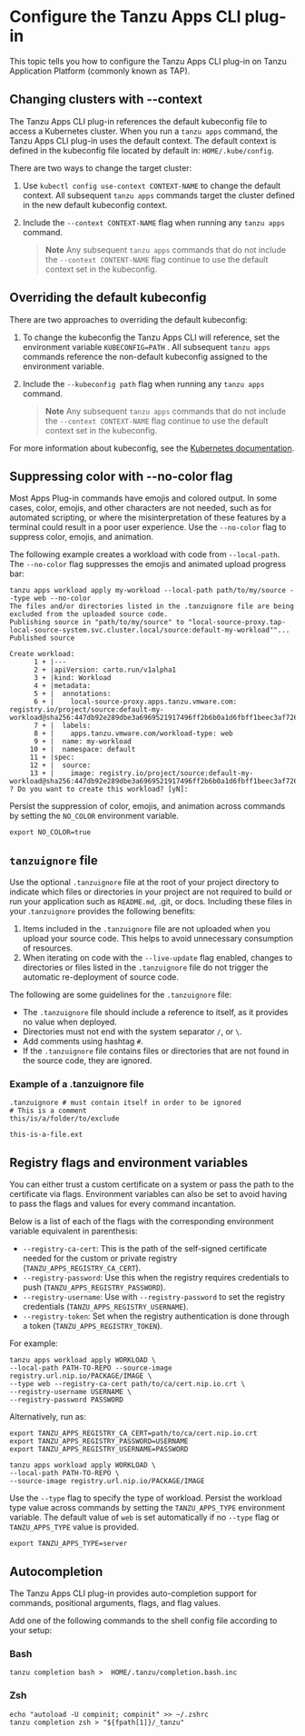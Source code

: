 # Configure the Tanzu Apps CLI plug-in

This topic tells you how to configure the Tanzu Apps CLI plug-in on Tanzu Application Platform
(commonly known as TAP).

## <a id='changing-clusters'></a>Changing clusters with --context

The Tanzu Apps CLI plug-in references the default kubeconfig file to access a Kubernetes cluster.
When you run a `tanzu apps` command, the Tanzu Apps CLI plug-in uses the default context.
The default context is defined in the kubeconfig file located by default in: `HOME/.kube/config`.

There are two ways to change the target cluster:

1. Use `kubectl config use-context CONTEXT-NAME` to change the default context. All subsequent
  `tanzu apps` commands target the cluster defined in the new default kubeconfig context.

1. Include the `--context CONTEXT-NAME` flag when running any `tanzu apps` command.

   >**Note** Any subsequent `tanzu apps` commands that do not include the `--context CONTENT-NAME`
     flag continue to use the default context set in the kubeconfig.

## <a id='override-kubeconfig'></a>Overriding the default kubeconfig

There are two approaches to overriding the default kubeconfig:

1. To change the kubeconfig the Tanzu Apps CLI will
   reference, set the environment variable `KUBECONFIG=PATH` . All subsequent `tanzu apps` commands
   reference the non-default kubeconfig assigned to the environment variable.

2. Include the  `--kubeconfig path` flag when running any `tanzu apps` command.

   >**Note** Any subsequent `tanzu apps` commands that do not include the `--context CONTEXT-NAME` flag
   continue to use the default context set in the kubeconfig.

For more information about kubeconfig, see the
[Kubernetes documentation](https://kubernetes.io/docs/tasks/access-application-cluster/configure-access-multiple-clusters/).

## Suppressing color with --no-color flag

Most Apps Plug-in commands have emojis and colored output. In some cases, color, emojis,
and other characters are not needed, such as for automated scripting, or where the misinterpretation
of these features by a terminal could result in a poor user experience. Use the `--no-color` flag
to suppress color, emojis, and animation.

The following example creates a workload with code from `--local-path`. The `--no-color`
flag suppresses the emojis and animated upload progress bar:

```console
tanzu apps workload apply my-workload --local-path path/to/my/source --type web --no-color
The files and/or directories listed in the .tanzuignore file are being excluded from the uploaded source code.
Publishing source in "path/to/my/source" to "local-source-proxy.tap-local-source-system.svc.cluster.local/source:default-my-workload""...
Published source

Create workload:
      1 + |---
      2 + |apiVersion: carto.run/v1alpha1
      3 + |kind: Workload
      4 + |metadata:
      5 + |  annotations:
      6 + |    local-source-proxy.apps.tanzu.vmware.com: registry.io/project/source:default-my-workload@sha256:447db92e289dbe3a6969521917496ff2b6b0a1d6fbff1beec3af726430ce8493
      7 + |  labels:
      8 + |    apps.tanzu.vmware.com/workload-type: web
      9 + |  name: my-workload
     10 + |  namespace: default
     11 + |spec:
     12 + |  source:
     13 + |    image: registry.io/project/source:default-my-workload@sha256:447db92e289dbe3a6969521917496ff2b6b0a1d6fbff1beec3af726430ce8493
? Do you want to create this workload? [yN]:
```

Persist the suppression of color, emojis, and animation across commands by setting the
`NO_COLOR` environment variable.

```console
export NO_COLOR=true
```

## <a id="tanzuignore-file"></a> `tanzuignore` file

Use the optional `.tanzuignore` file at the root of your project directory to indicate which
files or directories in your project are not required to build or run your application such as
`README.md`, .git, or docs. Including these files in your .`tanzuignore` provides the following
benefits:

1. Items included in the `.tanzuignore` file are not uploaded when you upload your source code. This
helps to avoid unnecessary consumption of resources.
2. When iterating on code with the `--live-update` flag enabled, changes to directories or files listed
  in the `.tanzuignore` file do not trigger the automatic re-deployment of source code.

The following are some guidelines for the `.tanzuignore` file:

- The `.tanzuignore` file should include a reference to itself, as it provides no value when deployed.
- Directories must not end with the system separator `/`, or `\`.
- Add comments using hashtag `#`.
- If the `.tanzuignore` file contains files or directories that are not found in the source code,
  they are ignored.

### Example of a .tanzuignore file

```console
.tanzuignore # must contain itself in order to be ignored
# This is a comment
this/is/a/folder/to/exclude

this-is-a-file.ext
```

## <a id='registry-flags-env-vars'></a> Registry flags and environment variables

You can either trust a custom certificate on a system or pass the path to the certificate via
flags. Environment variables can also be set to avoid having to pass the flags and values for every
command incantation.

Below is a list of each of the flags with the corresponding environment variable equivalent in parenthesis:

- `--registry-ca-cert`: This is the path of the self-signed certificate needed for the custom or 
  private registry (`TANZU_APPS_REGISTRY_CA_CERT`).
- `--registry-password`: Use this when the registry requires credentials to push (`TANZU_APPS_REGISTRY_PASSWORD`).
- `--registry-username`: Use with `--registry-password` to set the registry credentials (`TANZU_APPS_REGISTRY_USERNAME`).
- `--registry-token`: Set when the registry authentication is done through a token (`TANZU_APPS_REGISTRY_TOKEN`).

For example:

```console
tanzu apps workload apply WORKLOAD \
--local-path PATH-TO-REPO --source-image registry.url.nip.io/PACKAGE/IMAGE \
--type web --registry-ca-cert path/to/ca/cert.nip.io.crt \
--registry-username USERNAME \
--registry-password PASSWORD
```

Alternatively, run as:

```console
export TANZU_APPS_REGISTRY_CA_CERT=path/to/ca/cert.nip.io.crt
export TANZU_APPS_REGISTRY_PASSWORD=USERNAME
export TANZU_APPS_REGISTRY_USERNAME=PASSWORD

tanzu apps workload apply WORKLOAD \
--local-path PATH-TO-REPO \
--source-image registry.url.nip.io/PACKAGE/IMAGE
```

Use the `--type` flag to specify the type of workload. Persist the workload type value
across commands by setting the `TANZU_APPS_TYPE` environment variable. The default 
value of `web` is set automatically if no `--type` flag or `TANZU_APPS_TYPE` value is provided.

```console
export TANZU_APPS_TYPE=server
```

## <a id='autocompletion'></a>Autocompletion

The Tanzu Apps CLI plug-in provides auto-completion support for commands,
positional arguments, flags, and flag values.

Add one of the following commands to the shell config file according to your setup:

### <a id='bash'></a>Bash

```console
tanzu completion bash >  HOME/.tanzu/completion.bash.inc
```

### <a id='zsh'></a>Zsh

```console
echo "autoload -U compinit; compinit" >> ~/.zshrc
tanzu completion zsh > "${fpath[1]}/_tanzu"
```
